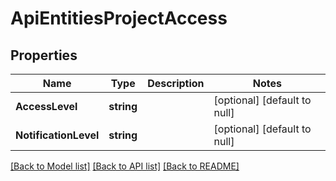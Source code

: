 # ApiEntitiesProjectAccess

## Properties
Name | Type | Description | Notes
------------ | ------------- | ------------- | -------------
**AccessLevel** | **string** |  | [optional] [default to null]
**NotificationLevel** | **string** |  | [optional] [default to null]

[[Back to Model list]](../README.md#documentation-for-models) [[Back to API list]](../README.md#documentation-for-api-endpoints) [[Back to README]](../README.md)


